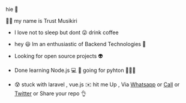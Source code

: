  hie 👋  
 
   💂‍♂️ my name is Trust Musikiri 
   - l love not to sleep but dont 😜 drink coffee
   - hey 😃 lm an enthusiastic of Backend Technologies 💪  
   - Looking for open source projects 👽
  
 - Done learning  Node.js  💻  👅 going for pyhton 🤸🏼‍♂️
 - 😰 stuck with laravel , vue.js  ✉️ hit me Up ,  Via [Whatsapp](https://api.whatsapp.com/send?phone=263782504742 ) or [Call](tel:263782504742) or [Twitter](https://twitter.com/TrustMusikiri) or Share your repo 👌
